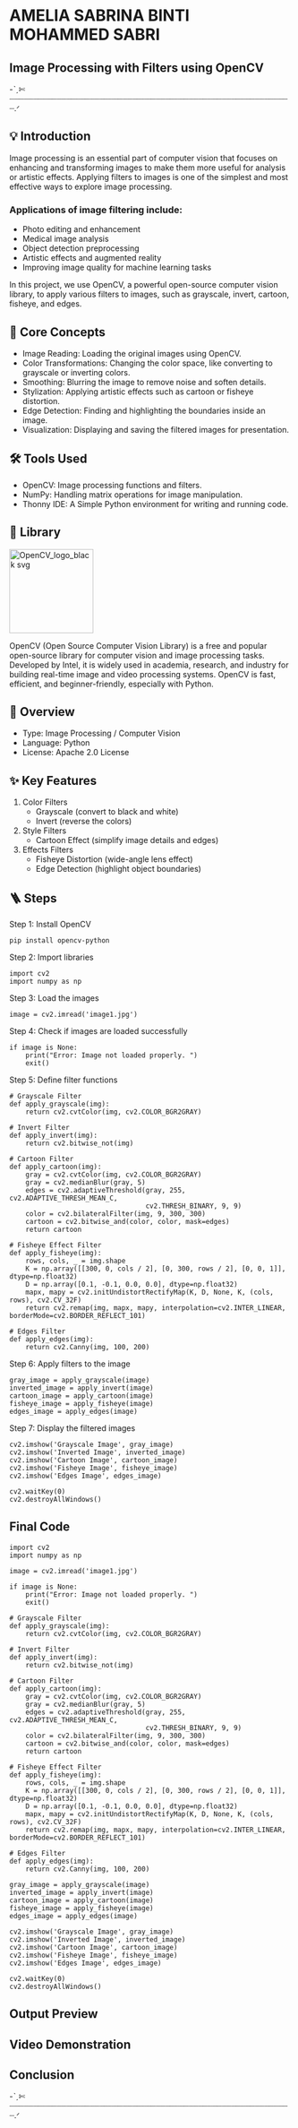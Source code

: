 # AMELIA SABRINA BINTI MOHAMMED SABRI
## Image Processing with Filters using OpenCV
-ˋˏ✄┈┈┈┈┈┈┈┈┈┈┈┈┈┈┈┈┈┈┈┈┈┈┈┈┈┈┈┈┈┈┈┈┈┈┈┈┈┈┈┈┈┈┈┈┈┈┈┈┈┈┈┈┈┈┈┈┈┈┈┈.ᐟ
## 💡 Introduction
Image processing is an essential part of computer vision that focuses on enhancing and transforming images to make them more useful for analysis or artistic effects.
Applying filters to images is one of the simplest and most effective ways to explore image processing.
### Applications of image filtering include:
- Photo editing and enhancement
- Medical image analysis
- Object detection preprocessing
- Artistic effects and augmented reality
- Improving image quality for machine learning tasks

In this project, we use OpenCV, a powerful open-source computer vision library, to apply various filters to images, such as grayscale, invert, cartoon, fisheye, and edges.
## 📍 Core Concepts
- Image Reading: Loading the original images using OpenCV.
- Color Transformations: Changing the color space, like converting to grayscale or inverting colors.
- Smoothing: Blurring the image to remove noise and soften details.
- Stylization: Applying artistic effects such as cartoon or fisheye distortion.
- Edge Detection: Finding and highlighting the boundaries inside an image.
- Visualization: Displaying and saving the filtered images for presentation.
## 🛠️ Tools Used
- OpenCV: Image processing functions and filters.
- NumPy: Handling matrix operations for image manipulation.
- Thonny IDE: A Simple Python environment for writing and running code.
## 📖 Library
<img src="https://github.com/user-attachments/assets/7432de34-33b7-4794-891b-f1bb6b99ad3e" width="150" alt="OpenCV_logo_black svg">

OpenCV (Open Source Computer Vision Library) is a free and popular open-source library for computer vision and image processing tasks.
Developed by Intel, it is widely used in academia, research, and industry for building real-time image and video processing systems. OpenCV is fast, efficient, and beginner-friendly, especially with Python.
## 📝 Overview
- Type: Image Processing / Computer Vision
- Language: Python
- License: Apache 2.0 License
## ✨ Key Features
1. Color Filters
   - Grayscale (convert to black and white)
   - Invert (reverse the colors)
2. Style Filters
   - Cartoon Effect (simplify image details and edges)
3. Effects Filters
   - Fisheye Distortion (wide-angle lens effect)
   - Edge Detection (highlight object boundaries)
## 🪜 Steps
Step 1: Install OpenCV
```
pip install opencv-python
```
Step 2: Import libraries
```
import cv2
import numpy as np
```
Step 3: Load the images
```
image = cv2.imread('image1.jpg')
```
Step 4: Check if images are loaded successfully
```
if image is None:
    print("Error: Image not loaded properly. ")
    exit()
```
Step 5: Define filter functions
```
# Grayscale Filter
def apply_grayscale(img):
    return cv2.cvtColor(img, cv2.COLOR_BGR2GRAY)

# Invert Filter
def apply_invert(img):
    return cv2.bitwise_not(img)

# Cartoon Filter
def apply_cartoon(img):
    gray = cv2.cvtColor(img, cv2.COLOR_BGR2GRAY)
    gray = cv2.medianBlur(gray, 5)
    edges = cv2.adaptiveThreshold(gray, 255, cv2.ADAPTIVE_THRESH_MEAN_C, 
                                  cv2.THRESH_BINARY, 9, 9)
    color = cv2.bilateralFilter(img, 9, 300, 300)
    cartoon = cv2.bitwise_and(color, color, mask=edges)
    return cartoon

# Fisheye Effect Filter
def apply_fisheye(img):
    rows, cols, _ = img.shape
    K = np.array([[300, 0, cols / 2], [0, 300, rows / 2], [0, 0, 1]], dtype=np.float32)
    D = np.array([0.1, -0.1, 0.0, 0.0], dtype=np.float32)
    mapx, mapy = cv2.initUndistortRectifyMap(K, D, None, K, (cols, rows), cv2.CV_32F)
    return cv2.remap(img, mapx, mapy, interpolation=cv2.INTER_LINEAR, borderMode=cv2.BORDER_REFLECT_101)

# Edges Filter
def apply_edges(img):
    return cv2.Canny(img, 100, 200)
```
Step 6: Apply filters to the image
```
gray_image = apply_grayscale(image)
inverted_image = apply_invert(image)
cartoon_image = apply_cartoon(image)
fisheye_image = apply_fisheye(image)
edges_image = apply_edges(image)
```
Step 7: Display the filtered images
```
cv2.imshow('Grayscale Image', gray_image)
cv2.imshow('Inverted Image', inverted_image)
cv2.imshow('Cartoon Image', cartoon_image)
cv2.imshow('Fisheye Image', fisheye_image)
cv2.imshow('Edges Image', edges_image)

cv2.waitKey(0)
cv2.destroyAllWindows()
```
## Final Code
```
import cv2
import numpy as np

image = cv2.imread('image1.jpg')

if image is None:
    print("Error: Image not loaded properly. ")
    exit()

# Grayscale Filter
def apply_grayscale(img):
    return cv2.cvtColor(img, cv2.COLOR_BGR2GRAY)

# Invert Filter
def apply_invert(img):
    return cv2.bitwise_not(img)

# Cartoon Filter
def apply_cartoon(img):
    gray = cv2.cvtColor(img, cv2.COLOR_BGR2GRAY)
    gray = cv2.medianBlur(gray, 5)
    edges = cv2.adaptiveThreshold(gray, 255, cv2.ADAPTIVE_THRESH_MEAN_C, 
                                  cv2.THRESH_BINARY, 9, 9)
    color = cv2.bilateralFilter(img, 9, 300, 300)
    cartoon = cv2.bitwise_and(color, color, mask=edges)
    return cartoon

# Fisheye Effect Filter
def apply_fisheye(img):
    rows, cols, _ = img.shape
    K = np.array([[300, 0, cols / 2], [0, 300, rows / 2], [0, 0, 1]], dtype=np.float32)
    D = np.array([0.1, -0.1, 0.0, 0.0], dtype=np.float32)
    mapx, mapy = cv2.initUndistortRectifyMap(K, D, None, K, (cols, rows), cv2.CV_32F)
    return cv2.remap(img, mapx, mapy, interpolation=cv2.INTER_LINEAR, borderMode=cv2.BORDER_REFLECT_101)

# Edges Filter
def apply_edges(img):
    return cv2.Canny(img, 100, 200)

gray_image = apply_grayscale(image)
inverted_image = apply_invert(image)
cartoon_image = apply_cartoon(image)
fisheye_image = apply_fisheye(image)
edges_image = apply_edges(image)

cv2.imshow('Grayscale Image', gray_image)
cv2.imshow('Inverted Image', inverted_image)
cv2.imshow('Cartoon Image', cartoon_image)
cv2.imshow('Fisheye Image', fisheye_image)
cv2.imshow('Edges Image', edges_image)

cv2.waitKey(0)
cv2.destroyAllWindows()
```
## Output Preview
## Video Demonstration
## Conclusion


-ˋˏ✄┈┈┈┈┈┈┈┈┈┈┈┈┈┈┈┈┈┈┈┈┈┈┈┈┈┈┈┈┈┈┈┈┈┈┈┈┈┈┈┈┈┈┈┈┈┈┈┈┈┈┈┈┈┈┈┈┈┈┈┈.ᐟ




